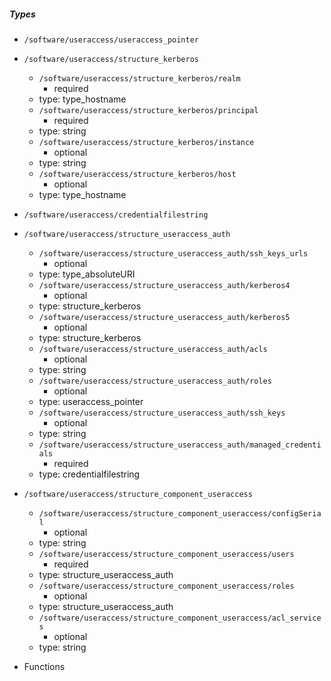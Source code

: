  ##### Types
  - `/software/useraccess/useraccess_pointer`
  - `/software/useraccess/structure_kerberos`
    - `/software/useraccess/structure_kerberos/realm`
      - required
    - type: type_hostname
    - `/software/useraccess/structure_kerberos/principal`
      - required
    - type: string
    - `/software/useraccess/structure_kerberos/instance`
      - optional
    - type: string
    - `/software/useraccess/structure_kerberos/host`
      - optional
    - type: type_hostname
  - `/software/useraccess/credentialfilestring`
  - `/software/useraccess/structure_useraccess_auth`
    - `/software/useraccess/structure_useraccess_auth/ssh_keys_urls`
      - optional
    - type: type_absoluteURI
    - `/software/useraccess/structure_useraccess_auth/kerberos4`
      - optional
    - type: structure_kerberos
    - `/software/useraccess/structure_useraccess_auth/kerberos5`
      - optional
    - type: structure_kerberos
    - `/software/useraccess/structure_useraccess_auth/acls`
      - optional
    - type: string
    - `/software/useraccess/structure_useraccess_auth/roles`
      - optional
    - type: useraccess_pointer
    - `/software/useraccess/structure_useraccess_auth/ssh_keys`
      - optional
    - type: string
    - `/software/useraccess/structure_useraccess_auth/managed_credentials`
      - required
    - type: credentialfilestring
  - `/software/useraccess/structure_component_useraccess`
    - `/software/useraccess/structure_component_useraccess/configSerial`
      - optional
    - type: string
    - `/software/useraccess/structure_component_useraccess/users`
      - required
    - type: structure_useraccess_auth
    - `/software/useraccess/structure_component_useraccess/roles`
      - optional
    - type: structure_useraccess_auth
    - `/software/useraccess/structure_component_useraccess/acl_services`
      - optional
    - type: string

 - Functions
